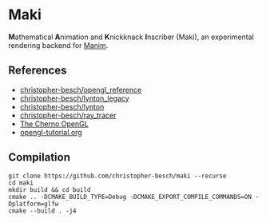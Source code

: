 # Maki

**M**athematical **A**nimation and **K**nickknack **I**nscriber (Maki), an experimental rendering backend for [Manim](https://github.com/ManimCommunity/manim). 

## References

- [christopher-besch/opengl_reference](https://github.com/christopher-besch/opengl_reference)
- [christopher-besch/lynton_legacy](https://github.com/christopher-besch/lynton_legacy)
- [christopher-besch/lynton](https://github.com/christopher-besch/lynton)
- [christopher-besch/ray_tracer](https://github.com/christopher-besch/ray_tracer)
- [The Cherno OpenGL](https://www.youtube.com/watch?v=W3gAzLwfIP0&list=PLlrATfBNZ98foTJPJ_Ev03o2oq3-GGOS2)
- [opengl-tutorial.org](http://www.opengl-tutorial.org)

## Compilation

```
git clone https://github.com/christopher-besch/maki --recurse
cd maki
mkdir build && cd build
cmake .. -DCMAKE_BUILD_TYPE=Debug -DCMAKE_EXPORT_COMPILE_COMMANDS=ON -Dplatform=glfw
cmake --build . -j4
```

